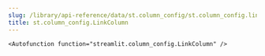 ```yaml
---
slug: /library/api-reference/data/st.column_config/st.column_config.linkcolumn
title: st.column_config.LinkColumn
---
```


`<Autofunction function="streamlit.column_config.LinkColumn" />`